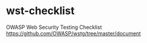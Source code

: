 # wst-checklist
OWASP Web Security Testing Checklist
https://github.com/OWASP/wstg/tree/master/document
